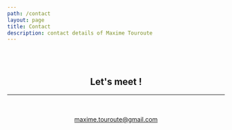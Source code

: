 ```yaml
---
path: /contact
layout: page
title: Contact
description: contact details of Maxime Touroute
---
```



<br/><br/>

<div style="text-align:center"><h2 style="text-align:center">Let's meet ! </h2><hr/><br/><br/>
<a href="mailto:maxime.touroute@gmail.com">maxime.touroute@gmail.com</a> </div>

<br/><br/>
